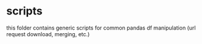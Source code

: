 # scripts
this folder contains generic scripts for common pandas df manipulation (url request download, merging, etc.)
